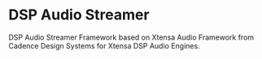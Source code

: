 # DSP Audio Streamer

DSP Audio Streamer Framework based on Xtensa Audio Framework from Cadence Design Systems for Xtensa DSP Audio Engines.

